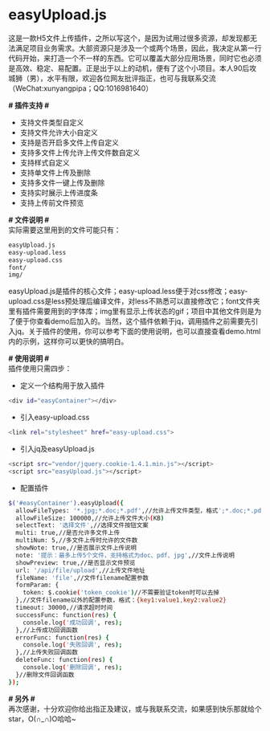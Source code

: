 # easyUpload.js
这是一款H5文件上传插件，之所以写这个，是因为试用过很多资源，却发现都无法满足项目业务需求。大部资源只是涉及一个或两个场景，因此，我决定从第一行代码开始，来打造一个不一样的东西。它可以覆盖大部分应用场景，同时它也必须是高效、稳定、易配置。正是出于以上的动机，便有了这个小项目。本人90后攻城狮（男），水平有限，欢迎各位网友批评指正，也可与我联系交流（WeChat:xunyangpipa；QQ:1016981640）

**# 插件支持 #**
- 支持文件类型自定义
- 支持文件允许大小自定义
- 支持是否开启多文件上传自定义
- 支持多文件上传允许上传文件数自定义
- 支持样式自定义
- 支持单文件上传及删除
- 支持多文件一键上传及删除
- 支持实时展示上传进度条
- 支持上传前文件预览

**# 文件说明 #**<br/>
实际需要这里用到的文件可能只有：

```sh
easyUpload.js
easy-upload.less
easy-upload.css
font/
img/
```
easyUpload.js是插件的核心文件；easy-upload.less便于对css修改；easy-upload.css是less预处理后编译文件，对less不熟悉可以直接修改它；font文件夹里有插件需要用到的字体库；img里有显示上传状态的gif；项目中其他文件则是为了便于你查看demo后加入的。当然，这个插件依赖于jq，调用插件之前需要先引入jq。关于插件的使用，你可以参考下面的使用说明，也可以直接查看demo.html内的示例，这样你可以更快的搞明白。

**# 使用说明 #**<br/>
插件使用只需四步：

- 定义一个结构用于放入插件
```sh
<div id="easyContainer"></div>
```

- 引入easy-upload.css
```sh
<link rel="stylesheet" href="easy-upload.css">
```

- 引入jq及easyUpload.js
```sh
<script src="vendor/jquery.cookie-1.4.1.min.js"></script>
<script src="easyUpload.js"></script>
```

- 配置插件
```sh
$('#easyContainer').easyUpload({
  allowFileTypes: '*.jpg;*.doc;*.pdf',//允许上传文件类型，格式';*.doc;*.pdf'
  allowFileSize: 100000,//允许上传文件大小(KB)
  selectText: '选择文件',//选择文件按钮文案
  multi: true,//是否允许多文件上传
  multiNum: 5,//多文件上传时允许的文件数
  showNote: true,//是否展示文件上传说明
  note: '提示：最多上传5个文件，支持格式为doc、pdf、jpg',//文件上传说明
  showPreview: true,//是否显示文件预览
  url: '/api/file/upload',//上传文件地址
  fileName: 'file',//文件filename配置参数
  formParam: {
    token: $.cookie('token_cookie')//不需要验证token时可以去掉
  },//文件filename以外的配置参数，格式：{key1:value1,key2:value2}
  timeout: 30000,//请求超时时间
  successFunc: function(res) {
    console.log('成功回调', res);
  },//上传成功回调函数
  errorFunc: function(res) {
    console.log('失败回调', res);
  },//上传失败回调函数
  deleteFunc: function(res) {
    console.log('删除回调', res);
  }//删除文件回调函数
});
```

**# 另外 #**<br/>
再次感谢，十分欢迎你给出指正及建议，或与我联系交流，如果感到快乐那就给个star，O(∩_∩)O哈哈~